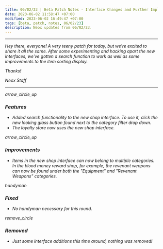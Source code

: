 ```yaml
---
title: 06/02/23 | Beta Patch Notes - Interface Changes and Further Implementation
date: 2023-06-02 11:58:47 +07:00
modified: 2023-06-02 16:49:47 +07:00
tags: [beta, patch, notes, 06/02/23]
description: Neox updates from 06/02/23.
---
```


***
<em>Hey there, everyone! A very teeny patch for today, but we're excited to share it all the same. After some experimenting and hacking apart the new interfaces, we've gotten a search function to work as well as some improvements to the item sorting display.

<em>Thanks!

<em>Neox Staff<br>

***

<div class="spacer-large"></div>
<div class="changes-body">
    <div class="changes-body changes-row features">
        <div class="changes-row-header">
            <span class="icon">
                <span class="material-symbols-outlined">arrow_circle_up</span>
            </span>
            <h3>Features</h3>
        </div>
    </div>
</div>
<div class="spacer-small"></div>

- Added search functionality to the new shop interface. To use it, click the new looking glass button found next to the category filter drop down.
- The loyalty store now uses the new shop interface.

<div class="spacer-medium"></div>
<div class="changes-body">
    <div class="changes-body changes-row improvements">
        <div class="changes-row-header">
            <span class="icon">
                <span class="material-symbols-outlined">arrow_circle_up</span>
            </span>
            <h3>Improvements</h3>
        </div>
    </div>
</div>
<div class="spacer-small"></div>

- Items in the new shop interface can now belong to multiple categories. In the blood money reward shop, for example, the revenant weapons can now be found under both the "Equipment" and "Revenant Weapons" categories.

<div class="spacer-medium"></div>
<div class="changes-body">
    <div class="changes-body changes-row fixed">
        <div class="changes-row-header">
            <span class="icon">
                <span class="material-symbols-outlined">handyman</span>
            </span>
            <h3>Fixed</h3>
        </div>
    </div>
</div>
<div class="spacer-small"></div>

- No handyman necessary for this round.

<div class="spacer-medium"></div>
<div class="changes-body">
    <div class="changes-body changes-row removed">
        <div class="changes-row-header">
            <span class="icon">
                <span class="material-symbols-outlined">remove_circle</span>
            </span>
            <h3>Removed</h3>
        </div>
    </div>
</div>
<div class="spacer-small"></div>

- Just some interface additions this time around, nothing was removed!

<div class="spacer-medium"></div>
<br><br>

